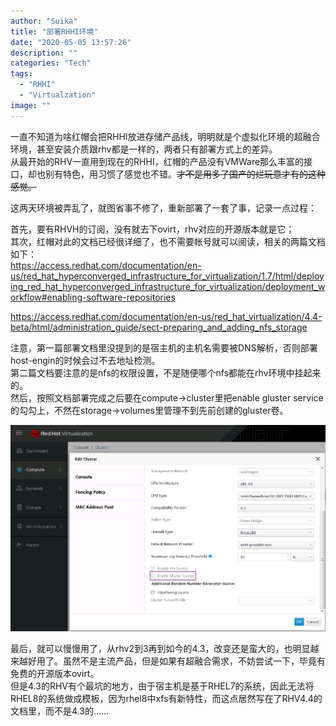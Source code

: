 ```yaml
---
author: "Suika"
title: "部署RHHI环境"
date: "2020-05-05 13:57:26"
description: ""
categories: "Tech"
tags: 
  - "RHHI"
  - "Virtualzation"
image: ""
---
```


一直不知道为啥红帽会把RHHI放进存储产品线，明明就是个虚拟化环境的超融合环境，甚至安装介质跟rhv都是一样的，两者只有部署方式上的差异。  
从最开始的RHV一直用到现在的RHHI，红帽的产品没有VMWare那么丰富的接口，却也别有特色，用习惯了感觉也不错。~~才不是用多了国产的烂玩意才有的这种感觉。~~  

这两天环境被弄乱了，就图省事不修了，重新部署了一套了事，记录一点过程：

首先，要有RHVH的订阅，没有就去下ovirt，rhv对应的开源版本就是它；  
其次，红帽对此的文档已经很详细了，也不需要帐号就可以阅读，相关的两篇文档如下：  
https://access.redhat.com/documentation/en-us/red_hat_hyperconverged_infrastructure_for_virtualization/1.7/html/deploying_red_hat_hyperconverged_infrastructure_for_virtualization/deployment_workflow#enabling-software-repositories

https://access.redhat.com/documentation/en-us/red_hat_virtualization/4.4-beta/html/administration_guide/sect-preparing_and_adding_nfs_storage

注意，第一篇部署文档里没提到的是宿主机的主机名需要被DNS解析，否则部署host-engin的时候会过不去地址检测。  
第二篇文档要注意的是nfs的权限设置，不是随便哪个nfs都能在rhv环境中挂起来的。  
然后，按照文档部署完成之后要在compute->cluster里把enable gluster service的勾勾上，不然在storage->volumes里管理不到先前创建的gluster卷。

![](1592294025923.png)

最后，就可以慢慢用了，从rhv2到3再到如今的4.3，改变还是蛮大的，也明显越来越好用了。虽然不是主流产品，但是如果有超融合需求，不妨尝试一下，毕竟有免费的开源版本ovirt。  
但是4.3的RHV有个最坑的地方，由于宿主机是基于RHEL7的系统，因此无法将RHEL8的系统做成模板，因为rhel8中xfs有新特性，而这点居然写在了RHV4.4的文档里，而不是4.3的……